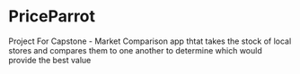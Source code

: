 # PriceParrot
Project For Capstone - Market Comparison app thtat takes the stock of local stores and compares them to one another to determine which would provide  the best value 
